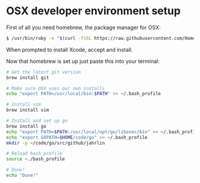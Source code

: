 # OSX developer environment setup

First of all you need homebrew, the package manager for OSX:

```bash
$ /usr/bin/ruby -e "$(curl -fsSL https://raw.githubusercontent.com/Homebrew/install/master/install)"
```

When prompted to install Xcode, accept and install.

Now that homebrew is set up just paste this into your terminal:

```bash
# Get the latest git version
brew install git

# Make sure OSX uses our own installs
echo "export PATH=/usr/local/bin:$PATH" >> ~/.bash_profile

# Install vim
brew install vim

# Install and set up go
brew install go
echo "export PATH=$PATH:/usr/local/opt/go/libexec/bin" >> ~/.bash_profile
echo "export GOPATH=$HOME/code/go" >> ~/.bash_profile
mkdir -p ~/code/go/src/github/jahrlin

# Reload bash_profile
source ~./bash_profile

# Done!
echo "Done!"
```
